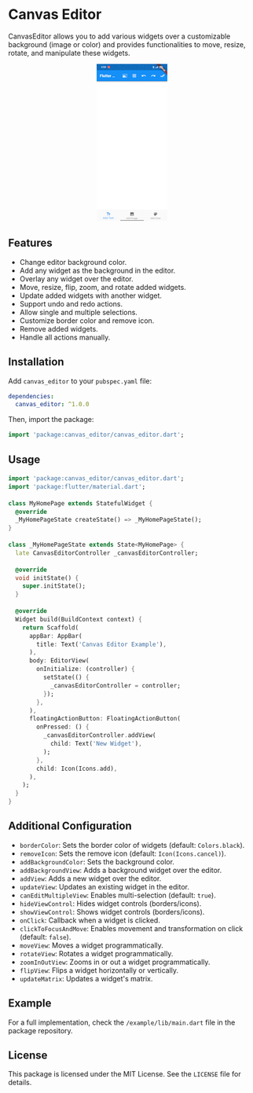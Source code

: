 # Canvas Editor

CanvasEditor allows you to add various widgets over a customizable background (image or color) and provides functionalities to move, resize, rotate, and manipulate these widgets.

<p align="center">
    <img src="https://github.com/niilx/canvas_editor/raw/master/lib/Record_1.gif" alt="screenshot">
</p>

## Features

- Change editor background color.
- Add any widget as the background in the editor.
- Overlay any widget over the editor.
- Move, resize, flip, zoom, and rotate added widgets.
- Update added widgets with another widget.
- Support undo and redo actions.
- Allow single and multiple selections.
- Customize border color and remove icon.
- Remove added widgets.
- Handle all actions manually.

## Installation

Add `canvas_editor` to your `pubspec.yaml` file:

```yaml
dependencies:
  canvas_editor: ^1.0.0
```

Then, import the package:

```dart
import 'package:canvas_editor/canvas_editor.dart';
```

## Usage

```dart
import 'package:canvas_editor/canvas_editor.dart';
import 'package:flutter/material.dart';

class MyHomePage extends StatefulWidget {
  @override
  _MyHomePageState createState() => _MyHomePageState();
}

class _MyHomePageState extends State<MyHomePage> {
  late CanvasEditorController _canvasEditorController;

  @override
  void initState() {
    super.initState();
  }

  @override
  Widget build(BuildContext context) {
    return Scaffold(
      appBar: AppBar(
        title: Text('Canvas Editor Example'),
      ),
      body: EditorView(
        onInitialize: (controller) {
          setState(() {
            _canvasEditorController = controller;
          });
        },
      ),
      floatingActionButton: FloatingActionButton(
        onPressed: () {
          _canvasEditorController.addView(
            child: Text('New Widget'),
          );
        },
        child: Icon(Icons.add),
      ),
    );
  }
}
```

## Additional Configuration

- `borderColor`: Sets the border color of widgets (default: `Colors.black`).
- `removeIcon`: Sets the remove icon (default: `Icon(Icons.cancel)`).
- `addBackgroundColor`: Sets the background color.
- `addBackgroundView`: Adds a background widget over the editor.
- `addView`: Adds a new widget over the editor.
- `updateView`: Updates an existing widget in the editor.
- `canEditMultipleView`: Enables multi-selection (default: `true`).
- `hideViewControl`: Hides widget controls (borders/icons).
- `showViewControl`: Shows widget controls (borders/icons).
- `onClick`: Callback when a widget is clicked.
- `clickToFocusAndMove`: Enables movement and transformation on click (default: `false`).
- `moveView`: Moves a widget programmatically.
- `rotateView`: Rotates a widget programmatically.
- `zoomInOutView`: Zooms in or out a widget programmatically.
- `flipView`: Flips a widget horizontally or vertically.
- `updateMatrix`: Updates a widget's matrix.

## Example

For a full implementation, check the `/example/lib/main.dart` file in the package repository.

## License

This package is licensed under the MIT License. See the `LICENSE` file for details.
